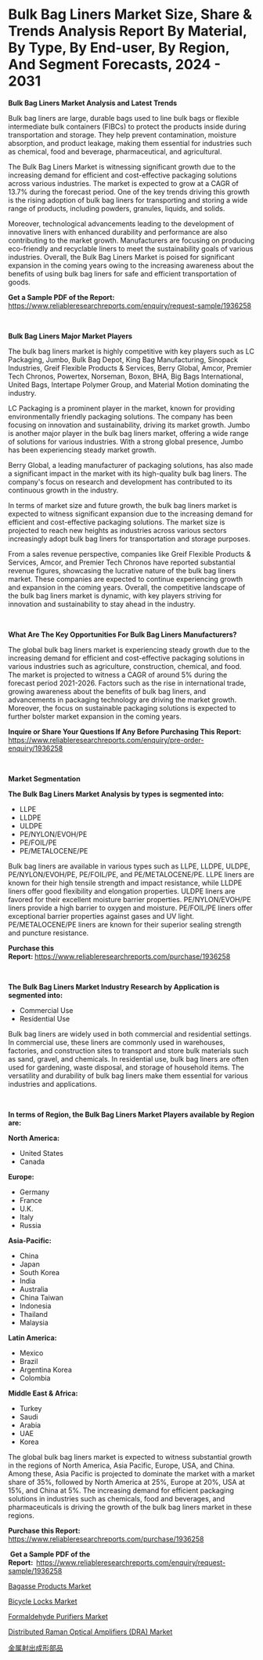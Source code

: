<p><h1>Bulk Bag Liners Market Size, Share & Trends Analysis Report By Material, By Type, By End-user, By Region, And Segment Forecasts, 2024 - 2031</h1></p><p><strong>Bulk Bag Liners Market Analysis and Latest Trends</strong></p>
<p><p>Bulk bag liners are large, durable bags used to line bulk bags or flexible intermediate bulk containers (FIBCs) to protect the products inside during transportation and storage. They help prevent contamination, moisture absorption, and product leakage, making them essential for industries such as chemical, food and beverage, pharmaceutical, and agricultural.</p><p>The Bulk Bag Liners Market is witnessing significant growth due to the increasing demand for efficient and cost-effective packaging solutions across various industries. The market is expected to grow at a CAGR of 13.7% during the forecast period. One of the key trends driving this growth is the rising adoption of bulk bag liners for transporting and storing a wide range of products, including powders, granules, liquids, and solids.</p><p>Moreover, technological advancements leading to the development of innovative liners with enhanced durability and performance are also contributing to the market growth. Manufacturers are focusing on producing eco-friendly and recyclable liners to meet the sustainability goals of various industries. Overall, the Bulk Bag Liners Market is poised for significant expansion in the coming years owing to the increasing awareness about the benefits of using bulk bag liners for safe and efficient transportation of goods.</p></p>
<p><strong>Get a Sample PDF of the Report:&nbsp;</strong> <a href="https://www.reliableresearchreports.com/enquiry/request-sample/1936258">https://www.reliableresearchreports.com/enquiry/request-sample/1936258</a></p>
<p>&nbsp;</p>
<p><strong>Bulk Bag Liners Major Market Players</strong></p>
<p><p>The bulk bag liners market is highly competitive with key players such as LC Packaging, Jumbo, Bulk Bag Depot, King Bag Manufacturing, Sinopack Industries, Greif Flexible Products & Services, Berry Global, Amcor, Premier Tech Chronos, Powertex, Norseman, Boxon, BHA, Big Bags International, United Bags, Intertape Polymer Group, and Material Motion dominating the industry.</p><p>LC Packaging is a prominent player in the market, known for providing environmentally friendly packaging solutions. The company has been focusing on innovation and sustainability, driving its market growth. Jumbo is another major player in the bulk bag liners market, offering a wide range of solutions for various industries. With a strong global presence, Jumbo has been experiencing steady market growth.</p><p>Berry Global, a leading manufacturer of packaging solutions, has also made a significant impact in the market with its high-quality bulk bag liners. The company's focus on research and development has contributed to its continuous growth in the industry.</p><p>In terms of market size and future growth, the bulk bag liners market is expected to witness significant expansion due to the increasing demand for efficient and cost-effective packaging solutions. The market size is projected to reach new heights as industries across various sectors increasingly adopt bulk bag liners for transportation and storage purposes.</p><p>From a sales revenue perspective, companies like Greif Flexible Products & Services, Amcor, and Premier Tech Chronos have reported substantial revenue figures, showcasing the lucrative nature of the bulk bag liners market. These companies are expected to continue experiencing growth and expansion in the coming years. Overall, the competitive landscape of the bulk bag liners market is dynamic, with key players striving for innovation and sustainability to stay ahead in the industry.</p></p>
<p>&nbsp;</p>
<p><strong>What Are The Key Opportunities For Bulk Bag Liners Manufacturers?</strong></p>
<p><p>The global bulk bag liners market is experiencing steady growth due to the increasing demand for efficient and cost-effective packaging solutions in various industries such as agriculture, construction, chemical, and food. The market is projected to witness a CAGR of around 5% during the forecast period 2021-2026. Factors such as the rise in international trade, growing awareness about the benefits of bulk bag liners, and advancements in packaging technology are driving the market growth. Moreover, the focus on sustainable packaging solutions is expected to further bolster market expansion in the coming years.</p></p>
<p><strong>Inquire or Share Your Questions If Any Before Purchasing This Report:</strong> <a href="https://www.reliableresearchreports.com/enquiry/pre-order-enquiry/1936258">https://www.reliableresearchreports.com/enquiry/pre-order-enquiry/1936258</a></p>
<p>&nbsp;</p>
<p><strong>Market Segmentation</strong></p>
<p><strong>The Bulk Bag Liners Market Analysis by types is segmented into:</strong></p>
<p><ul><li>LLPE</li><li>LLDPE</li><li>ULDPE</li><li>PE/NYLON/EVOH/PE</li><li>PE/FOIL/PE</li><li>PE/METALOCENE/PE</li></ul></p>
<p><p>Bulk bag liners are available in various types such as LLPE, LLDPE, ULDPE, PE/NYLON/EVOH/PE, PE/FOIL/PE, and PE/METALOCENE/PE. LLPE liners are known for their high tensile strength and impact resistance, while LLDPE liners offer good flexibility and elongation properties. ULDPE liners are favored for their excellent moisture barrier properties. PE/NYLON/EVOH/PE liners provide a high barrier to oxygen and moisture. PE/FOIL/PE liners offer exceptional barrier properties against gases and UV light. PE/METALOCENE/PE liners are known for their superior sealing strength and puncture resistance.</p></p>
<p><strong>Purchase this Report:&nbsp;</strong><a href="https://www.reliableresearchreports.com/purchase/1936258">https://www.reliableresearchreports.com/purchase/1936258</a></p>
<p>&nbsp;</p>
<p><strong>The Bulk Bag Liners Market Industry Research by Application is segmented into:</strong></p>
<p><ul><li>Commercial Use</li><li>Residential Use</li></ul></p>
<p><p>Bulk bag liners are widely used in both commercial and residential settings. In commercial use, these liners are commonly used in warehouses, factories, and construction sites to transport and store bulk materials such as sand, gravel, and chemicals. In residential use, bulk bag liners are often used for gardening, waste disposal, and storage of household items. The versatility and durability of bulk bag liners make them essential for various industries and applications.</p></p>
<p>&nbsp;</p>
<p><strong>In terms of Region, the Bulk Bag Liners Market Players available by Region are:</strong></p>
<p>
    <p> <strong> North America: </strong>
        <ul>
            <li>United States</li>
            <li>Canada</li>
        </ul>
        </p> 
    <p> <strong> Europe: </strong>
        <ul>
            <li>Germany</li>
            <li>France</li>
            <li>U.K.</li>
            <li>Italy</li>
            <li>Russia</li>
        </ul>
        </p> 
    <p> <strong> Asia-Pacific: </strong>
        <ul>
            <li>China</li>
            <li>Japan</li>
            <li>South Korea</li>
            <li>India</li>
            <li>Australia</li>
            <li>China Taiwan</li>
            <li>Indonesia</li>
            <li>Thailand</li>
            <li>Malaysia</li>
        </ul>
        </p> 
    <p> <strong> Latin America: </strong>
        <ul>
            <li>Mexico</li>
            <li>Brazil</li>
            <li>Argentina Korea</li>
            <li>Colombia</li>
        </ul>
        </p> 
    <p> <strong> Middle East & Africa: </strong>
        <ul>
            <li>Turkey</li>
            <li>Saudi</li>
            <li>Arabia</li>
            <li>UAE</li>
            <li>Korea</li>
        </ul>
    </p>
    </p>
<p><p>The global bulk bag liners market is expected to witness substantial growth in the regions of North America, Asia Pacific, Europe, USA, and China. Among these, Asia Pacific is projected to dominate the market with a market share of 35%, followed by North America at 25%, Europe at 20%, USA at 15%, and China at 5%. The increasing demand for efficient packaging solutions in industries such as chemicals, food and beverages, and pharmaceuticals is driving the growth of the bulk bag liners market in these regions.</p></p>
<p><strong>Purchase this Report: </strong><a href="https://www.reliableresearchreports.com/purchase/1936258">https://www.reliableresearchreports.com/purchase/1936258</a></p>
<p>&nbsp;<strong>Get a Sample PDF of the Report:&nbsp;&nbsp;</strong><a href="https://www.reliableresearchreports.com/enquiry/request-sample/1936258">https://www.reliableresearchreports.com/enquiry/request-sample/1936258</a></p>
<p><strong></strong></p>
<p><p><a href="https://github.com/okotobwrhuteie/Market-Research-Report-List-1/blob/main/bagasse-products-market.md">Bagasse Products Market</a></p><p><a href="https://github.com/myacatherineblakecaczo9vcsw/Market-Research-Report-List-1/blob/main/bicycle-locks-market.md">Bicycle Locks Market</a></p><p><a href="https://issuu.com/reportprime-2/docs/formaldehyde-purifiers-market-size-2030.pptx">Formaldehyde Purifiers Market</a></p><p><a href="https://issuu.com/reportprime-2/docs/distributed-raman-optical-amplifiers-dra-market-si">Distributed Raman Optical Amplifiers (DRA) Market</a></p><p><a href="https://github.com/ycmtqqhvk3273/Market-Research-Report-List-1/blob/main/30756543537.md">金属射出成形部品</a></p></p>